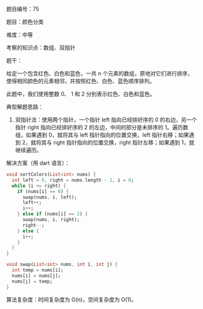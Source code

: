 题目编号：75

题目：颜色分类

难度：中等

考察的知识点：数组、双指针

题干：

给定一个包含红色、白色和蓝色，一共 n 个元素的数组，原地对它们进行排序，使得相同颜色的元素相邻，并按照红色、白色、蓝色顺序排列。

此题中，我们使用整数 0、 1 和 2 分别表示红色、白色和蓝色。

典型解题思路：

1. 双指针法：使用两个指针，一个指针 left 指向已经排好序的 0 的右边，另一个指针 right 指向已经排好序的 2 的左边，中间的部分是未排序的 1。遍历数组，如果遇到 0，就将其与 left 指针指向的位置交换，left 指针右移；如果遇到 2，就将其与 right 指针指向的位置交换，right 指针左移；如果遇到 1，就继续遍历。

解决方案（用 dart 语言）：

```dart
void sortColors(List<int> nums) {
  int left = 0, right = nums.length - 1, i = 0;
  while (i <= right) {
    if (nums[i] == 0) {
      swap(nums, i, left);
      left++;
      i++;
    } else if (nums[i] == 2) {
      swap(nums, i, right);
      right--;
    } else {
      i++;
    }
  }
}

void swap(List<int> nums, int i, int j) {
  int temp = nums[i];
  nums[i] = nums[j];
  nums[j] = temp;
}
```

算法复杂度：时间复杂度为 O(n)，空间复杂度为 O(1)。